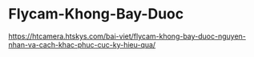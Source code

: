 # Flycam-Khong-Bay-Duoc
https://htcamera.htskys.com/bai-viet/flycam-khong-bay-duoc-nguyen-nhan-va-cach-khac-phuc-cuc-ky-hieu-qua/
